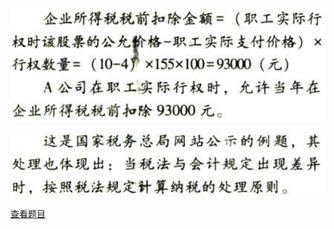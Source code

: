 ![](566f0648c3c662a12df7d9580a5b358d.png)

![](bd7133721fdd5bae9b242f18e37b8508.png)

[查看题目](../C04.企业所得税法.本章真题.md#35-题目)

